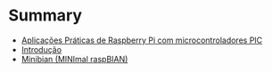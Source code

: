 # Summary

* [Aplicações Práticas de Raspberry Pi com microcontroladores PIC](README.md)
* [Introdução](introdução.md)
* [Minibian (MINImal raspBIAN)](minibian_minimal_raspbian.md)

